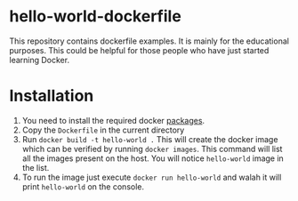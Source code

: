 # hello-world-dockerfile
This repository contains dockerfile examples. It is mainly for the educational purposes. This could be helpful for those people who have just started learning Docker.


# Installation
1. You need to install the required docker [packages](https://docs.docker.com/installation/ubuntulinux/).
1. Copy the `Dockerfile` in the current directory
1. Run `docker build -t hello-world .` This will create the docker image which can be verified by running `docker images`. This command will list all the images present on the host. You will notice `hello-world` image in the list.
1. To run the image just execute `docker run hello-world` and walah it will print `hello-world` on the console.
